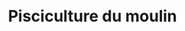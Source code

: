 ---
title: "Pisciculture du moulin"
url: /elbeuf-sur-andelle/pisciculture-du-moulin/
shop: pêche
---